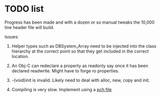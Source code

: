 TODO list
==========


Progress has been made and with a dozen or so manual tweaks the 10,000 line header file will build.

Issues:

1. Helper types such as DBSystem_Array need to be injected into the class hierarchy at the correct point so that they get included in the correct location.

2. An Obj-C can redeclare a property as readonly say once it has been declared readwrite. Might have to forge ro properties.

3. -(void)init is invalid. Likely need to deal with alloc, new, copy and init.

4. Compiling is very slow. Implement using a [pch file](http://clang.llvm.org/docs/UsersManual.html#precompiled-headers)



